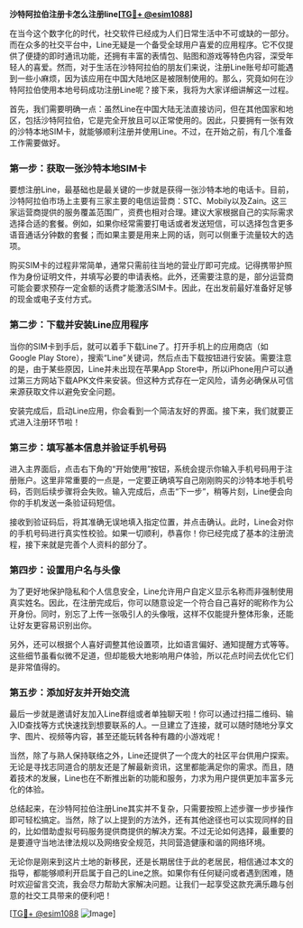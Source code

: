 **沙特阿拉伯注册卡怎么注册line[[TG💪+ @esim1088](https://t.me/s/esim1088)]**

在当今这个数字化的时代，社交软件已经成为人们日常生活中不可或缺的一部分。而在众多的社交平台中，Line无疑是一个备受全球用户喜爱的应用程序。它不仅提供了便捷的即时通讯功能，还拥有丰富的表情包、贴图和游戏等特色内容，深受年轻人的喜爱。然而，对于生活在沙特阿拉伯的朋友们来说，注册Line账号却可能遇到一些小麻烦，因为该应用在中国大陆地区是被限制使用的。那么，究竟如何在沙特阿拉伯使用本地号码成功注册Line呢？接下来，我将为大家详细讲解这一过程。

首先，我们需要明确一点：虽然Line在中国大陆无法直接访问，但在其他国家和地区，包括沙特阿拉伯，它是完全开放且可以正常使用的。因此，只要拥有一张有效的沙特本地SIM卡，就能够顺利注册并使用Line。不过，在开始之前，有几个准备工作需要做好。

### **第一步：获取一张沙特本地SIM卡**

要想注册Line，最基础也是最关键的一步就是获得一张沙特本地的电话卡。目前，沙特阿拉伯市场上主要有三家主要的电信运营商：STC、Mobily以及Zain。这三家运营商提供的服务覆盖范围广，资费也相对合理。建议大家根据自己的实际需求选择合适的套餐。例如，如果你经常需要打电话或者发送短信，可以选择包含更多语音通话分钟数的套餐；而如果主要是用来上网的话，则可以侧重于流量较大的选项。

购买SIM卡的过程非常简单，通常只需前往当地的营业厅即可完成。记得携带护照作为身份证明文件，并填写必要的申请表格。此外，还需要注意的是，部分运营商可能会要求预存一定金额的话费才能激活SIM卡。因此，在出发前最好准备好足够的现金或电子支付方式。

### **第二步：下载并安装Line应用程序**

当你的SIM卡到手后，就可以着手下载Line了。打开手机上的应用商店（如Google Play Store），搜索“Line”关键词，然后点击下载按钮进行安装。需要注意的是，由于某些原因，Line并未出现在苹果App Store中，所以iPhone用户可以通过第三方网站下载APK文件来安装。但这种方式存在一定风险，请务必确保从可信来源获取文件以避免安全问题。

安装完成后，启动Line应用，你会看到一个简洁友好的界面。接下来，我们就要正式进入注册环节啦！

### **第三步：填写基本信息并验证手机号码**

进入主界面后，点击右下角的“开始使用”按钮，系统会提示你输入手机号码用于注册账户。这里非常重要的一点是，一定要正确填写自己刚刚购买的沙特本地手机号码，否则后续步骤将会失败。输入完成后，点击“下一步”，稍等片刻，Line便会向你的手机发送一条验证码短信。

接收到验证码后，将其准确无误地填入指定位置，并点击确认。此时，Line会对你的手机号码进行真实性校验。如果一切顺利，恭喜你！你已经完成了基本的注册流程，接下来就是完善个人资料的部分了。

### **第四步：设置用户名与头像**

为了更好地保护隐私和个人信息安全，Line允许用户自定义显示名称而非强制使用真实姓名。因此，在注册完成后，你可以随意设定一个符合自己喜好的昵称作为公开身份。同时，别忘了上传一张吸引人的头像哦，这样不仅能提升整体形象，还能让好友更容易识别出你。

另外，还可以根据个人喜好调整其他设置项，比如语言偏好、通知提醒方式等等。这些细节虽看似微不足道，但却能极大地影响用户体验，所以花点时间去优化它们是非常值得的。

### **第五步：添加好友并开始交流**

最后一步就是邀请好友加入Line群组或者单独聊天啦！你可以通过扫描二维码、输入ID查找等方式快速找到想要联系的人。一旦建立了连接，就可以随时随地分享文字、图片、视频等内容，甚至还能玩转各种有趣的小游戏呢！

当然，除了与熟人保持联络之外，Line还提供了一个庞大的社区平台供用户探索。无论是寻找志同道合的朋友还是了解最新资讯，这里都能满足你的需求。而且，随着技术的发展，Line也在不断推出新的功能和服务，力求为用户提供更加丰富多元化的体验。

总结起来，在沙特阿拉伯注册Line其实并不复杂，只需要按照上述步骤一步步操作即可轻松搞定。当然，除了以上提到的方法外，还有其他途径也可以实现同样的目的，比如借助虚拟号码服务提供商提供的解决方案。不过无论如何选择，最重要的是要遵守当地法律法规以及网络安全规范，共同营造健康和谐的网络环境。

无论你是刚来到这片土地的新移民，还是长期居住于此的老居民，相信通过本文的指导，都能够顺利开启属于自己的Line之旅。如果你有任何疑问或者遇到困难，随时欢迎留言交流，我会尽力帮助大家解决问题。让我们一起享受这款充满乐趣与创意的社交工具带来的便利吧！

[[TG💪+ @esim1088](https://t.me/s/esim1088) ![Image](https://i.postimg.cc/4NQfJmqS/Snipaste-2025-05-13-00-14-12.png)]